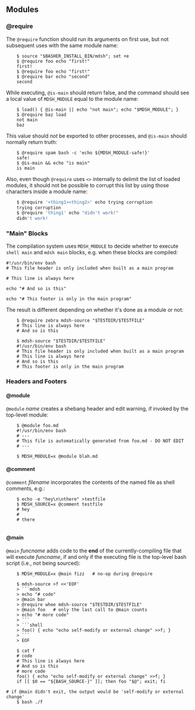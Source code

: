 ## Modules

### @require

The `@require` function should run its arguments on first use, but not subsequent uses with the same module name:

~~~shell
    $ source "$BASHER_INSTALL_BIN/mdsh"; set +e
    $ @require foo echo "first!"
    first!
    $ @require foo echo "first!"
    $ @require bar echo "second"
    second
~~~

While executing, `@is-main` should return false, and the command should see a local value of `MDSH_MODULE` equal to the module name:

~~~shell
    $ load() { @is-main || echo "not main"; echo "$MDSH_MODULE"; }
    $ @require baz load
    not main
    baz
~~~

This value should *not* be exported to other processes, and `@is-main` should normally return truth:

~~~shell
    $ @require spam bash -c 'echo ${MDSH_MODULE-safe!}'
    safe!
    $ @is-main && echo "is main"
    is main
~~~

Also, even though `@require` uses `<>` internally to delimit the list of loaded modules, it should not be possible to corrupt this list by using those characters inside a module name:

````sh
    $ @require '<thing1><thing2>' echo trying corruption
    trying corruption
    $ @require 'thing1' echo "didn't work!"
    didn't work!
````

### "Main" Blocks

The compilation system uses `MDSH_MODULE` to decide whether to execute `shell main` and `mdsh main` blocks, e.g. when these blocks are compiled:

```shell main
#!/usr/bin/env bash
# This file header is only included when built as a main program
```

```shell
# This line is always here
```

```shell mdsh
echo "# And so is this"
```

```shell mdsh main
echo "# This footer is only in the main program"
```

The result is different depending on whether it's done as a module or not:

~~~shell
    $ @require zebra mdsh-source "$TESTDIR/$TESTFILE"
    # This line is always here
    # And so is this

    $ mdsh-source "$TESTDIR/$TESTFILE"
    #!/usr/bin/env bash
    # This file header is only included when built as a main program
    # This line is always here
    # And so is this
    # This footer is only in the main program
~~~

### Headers and Footers

#### @module

`@module` *name* creates a shebang header and edit warning, if invoked by the top-level module:

~~~shell
    $ @module foo.md
    #!/usr/bin/env bash
    # ---
    # This file is automatically generated from foo.md - DO NOT EDIT
    # ---
    
    $ MDSH_MODULE=x @module blah.md
~~~

#### @comment

`@comment` *filename* incorporates the contents of the named file as shell comments, e.g.:

~~~shell
    $ echo -e "hey\n\nthere" >testfile
    $ MDSH_SOURCE=x @comment testfile
    # hey
    #
    # there
    
~~~

#### @main

`@main` *funcname* adds code to the **end** of the currently-compiling file that will execute *funcname*, if and only if the executing file is the top-level bash script (i.e., not being sourced):

~~~shell
    $ MDSH_MODULE=x @main fizz   # no-op during @require

    $ mdsh-source >f <<'EOF'
    > ```mdsh
    > echo "# code"
    > @main bar
    > @require whee mdsh-source "$TESTDIR/$TESTFILE"
    > @main foo   # only the last call to @main counts
    > echo "# more code"
    > ```
    > ```shell
    > foo() { echo "echo self-modify or external change" >>f; }
    > ```
    > EOF

    $ cat f
    # code
    # This line is always here
    # And so is this
    # more code
    foo() { echo "echo self-modify or external change" >>f; }
    if [[ $0 == "${BASH_SOURCE-}" ]]; then foo "$@"; exit; fi

# if @main didn't exit, the output would be 'self-modify or external change'
    $ bash ./f
~~~

